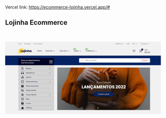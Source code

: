 Vercel link: https://ecommerce-lojinha.vercel.app/#

## Lojinha Ecommerce

<br>

![Lojinha exemple](assets/img/readme.png)